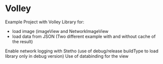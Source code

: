 # Volley

Example Project with Volley Library for:

- load image (imageView and NetworkImageView
- load data from JSON (Two different example with and without cache of the result)

Enable network logging with Stetho 
  (use of debug/release buildType to load library only in debug version)
Use of databinding for the view
